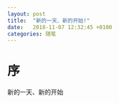 ```yaml
---
layout: post
title:  "新的一天、新的开始!"
date:   2018-11-07 12:32:45 +0100
categories: 随笔
---
```


# 序  
新的一天、新的开始
